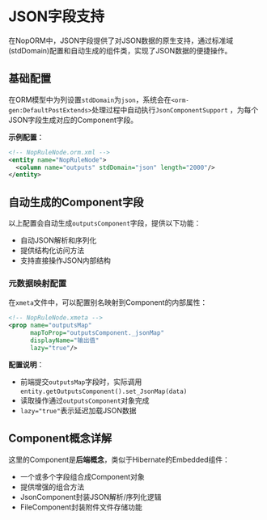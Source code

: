 # JSON字段支持

在NopORM中，JSON字段提供了对JSON数据的原生支持，通过标准域(stdDomain)配置和自动生成的组件类，实现了JSON数据的便捷操作。

## 基础配置

在ORM模型中为列设置`stdDomain`为`json`，系统会在`<orm-gen:DefaultPostExtends>`处理过程中自动执行`JsonComponentSupport`
，为每个JSON字段生成对应的Component字段。

**示例配置**：

```xml
<!-- NopRuleNode.orm.xml -->
<entity name="NopRuleNode">
  <column name="outputs" stdDomain="json" length="2000"/>
</entity>
```

## 自动生成的Component字段

以上配置会自动生成`outputsComponent`字段，提供以下功能：

- 自动JSON解析和序列化
- 提供结构化访问方法
- 支持直接操作JSON内部结构

### 元数据映射配置

在`xmeta`文件中，可以配置别名映射到Component的内部属性：

```xml
<!-- NopRuleNode.xmeta -->
<prop name="outputsMap"
      mapToProp="outputsComponent._jsonMap"
      displayName="输出值"
      lazy="true"/>
```

**配置说明**：

- 前端提交`outputsMap`字段时，实际调用`entity.getOutputsComponent().set_JsonMap(data)`
- 读取操作通过`outputsComponent`对象完成
- `lazy="true"`表示延迟加载JSON数据

## Component概念详解

这里的Component是**后端概念**，类似于Hibernate的Embedded组件：

- 一个或多个字段组合成Component对象
- 提供增强的组合方法
- JsonComponent封装JSON解析/序列化逻辑
- FileComponent封装附件文件存储功能
